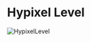 # Hypixel Level

![HypixelLevel](https://gen.plancke.io/exp/4dcc46c1-045b-4ef7-979f-075d78366a9c.png)
